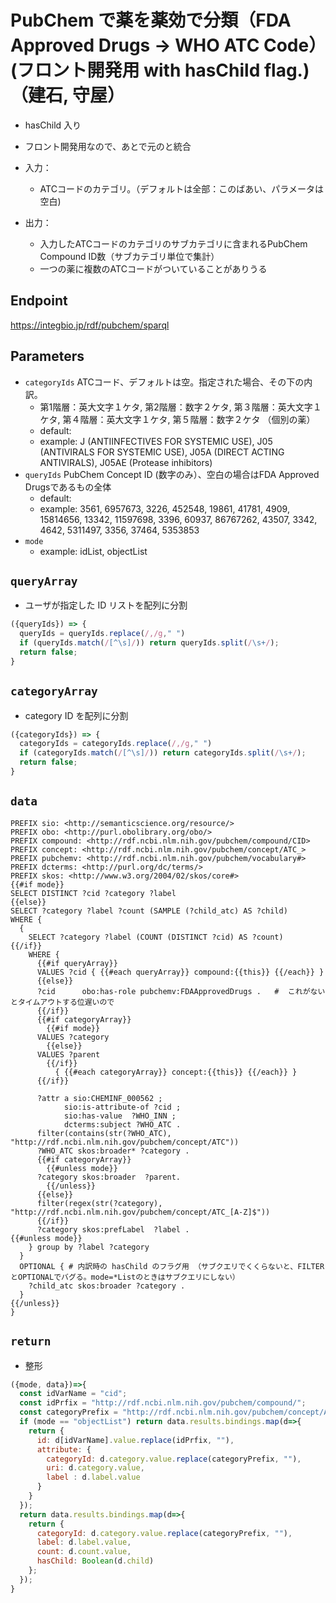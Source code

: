 # PubChem で薬を薬効で分類（FDA Approved Drugs → WHO ATC Code）(フロント開発用 with hasChild flag.)（建石, 守屋）

- hasChild 入り
- フロント開発用なので、あとで元のと統合

- 入力：
  - ATCコードのカテゴリ。（デフォルトは全部：このばあい、パラメータは空白)
- 出力：
  - 入力したATCコードのカテゴリのサブカテゴリに含まれるPubChem Compound ID数（サブカテゴリ単位で集計）
  - 一つの薬に複数のATCコードがついていることがありうる 

## Endpoint

https://integbio.jp/rdf/pubchem/sparql

## Parameters

* `categoryIds`   ATCコード、デフォルトは空。指定された場合、その下の内訳。
  *  第1階層：英大文字１ケタ, 第2階層：数字２ケタ, 第３階層：英大文字１ケタ, 第４階層：英大文字１ケタ, 第５階層：数字２ケタ （個別の薬）  
  * default:  
  * example: J (ANTIINFECTIVES FOR SYSTEMIC USE), J05 (ANTIVIRALS FOR SYSTEMIC USE), J05A (DIRECT ACTING ANTIVIRALS), J05AE (Protease inhibitors)
* `queryIds` PubChem Concept ID (数字のみ）、空白の場合はFDA Approved Drugsであるもの全体
  * default: 
  * example: 3561, 6957673, 3226, 452548, 19861, 41781, 4909, 15814656, 13342, 11597698, 3396, 60937, 86767262, 43507, 3342, 4642, 5311497, 3356, 37464, 5353853 
* `mode`
  * example: idList, objectList

## `queryArray`
- ユーザが指定した ID リストを配列に分割
```javascript
({queryIds}) => {
  queryIds = queryIds.replace(/,/g," ")
  if (queryIds.match(/[^\s]/)) return queryIds.split(/\s+/);
  return false;
}
```

## `categoryArray`
- category ID を配列に分割
```javascript
({categoryIds}) => {
  categoryIds = categoryIds.replace(/,/g," ")
  if (categoryIds.match(/[^\s]/)) return categoryIds.split(/\s+/);
  return false;
}
```

## `data`

```sparql
PREFIX sio: <http://semanticscience.org/resource/>
PREFIX obo: <http://purl.obolibrary.org/obo/>
PREFIX compound: <http://rdf.ncbi.nlm.nih.gov/pubchem/compound/CID>
PREFIX concept: <http://rdf.ncbi.nlm.nih.gov/pubchem/concept/ATC_>
PREFIX pubchemv: <http://rdf.ncbi.nlm.nih.gov/pubchem/vocabulary#>
PREFIX dcterms: <http://purl.org/dc/terms/>
PREFIX skos: <http://www.w3.org/2004/02/skos/core#>
{{#if mode}}
SELECT DISTINCT ?cid ?category ?label
{{else}}
SELECT ?category ?label ?count (SAMPLE (?child_atc) AS ?child)
WHERE {
  {
    SELECT ?category ?label (COUNT (DISTINCT ?cid) AS ?count)
{{/if}}
    WHERE {
      {{#if queryArray}}
      VALUES ?cid { {{#each queryArray}} compound:{{this}} {{/each}} }
      {{else}}
      ?cid      obo:has-role pubchemv:FDAApprovedDrugs .   #  これがないとタイムアウトする位遅いので    
      {{/if}}
      {{#if categoryArray}}
        {{#if mode}}
      VALUES ?category
        {{else}}
      VALUES ?parent
        {{/if}}
          { {{#each categoryArray}} concept:{{this}} {{/each}} }
      {{/if}}
 
      ?attr a sio:CHEMINF_000562 ;
            sio:is-attribute-of ?cid ; 
            sio:has-value  ?WHO_INN ;
            dcterms:subject ?WHO_ATC .
      filter(contains(str(?WHO_ATC), "http://rdf.ncbi.nlm.nih.gov/pubchem/concept/ATC"))
      ?WHO_ATC skos:broader* ?category .
      {{#if categoryArray}}
        {{#unless mode}}
      ?category skos:broader  ?parent.
        {{/unless}}
      {{else}}                     
      filter(regex(str(?category), "http://rdf.ncbi.nlm.nih.gov/pubchem/concept/ATC_[A-Z]$"))
      {{/if}}  
      ?category skos:prefLabel  ?label .
{{#unless mode}}
    } group by ?label ?category
  }
  OPTIONAL { # 内訳時の hasChild のフラグ用 （サブクエリでくくらないと、FILTERとOPTIONALでバグる。mode=*Listのときはサブクエリにしない）
    ?child_atc skos:broader ?category .
  }
{{/unless}}
}

```

## `return`
- 整形
```javascript
({mode, data})=>{
  const idVarName = "cid";
  const idPrfix = "http://rdf.ncbi.nlm.nih.gov/pubchem/compound/";
  const categoryPrefix = "http://rdf.ncbi.nlm.nih.gov/pubchem/concept/ATC_";
  if (mode == "objectList") return data.results.bindings.map(d=>{
    return {
      id: d[idVarName].value.replace(idPrfix, ""), 
      attribute: {
        categoryId: d.category.value.replace(categoryPrefix, ""), 
        uri: d.category.value,
        label : d.label.value
      }
    }
  });
  return data.results.bindings.map(d=>{
    return {
      categoryId: d.category.value.replace(categoryPrefix, ""), 
      label: d.label.value,
      count: d.count.value,
      hasChild: Boolean(d.child)
    };
  });	
}
```